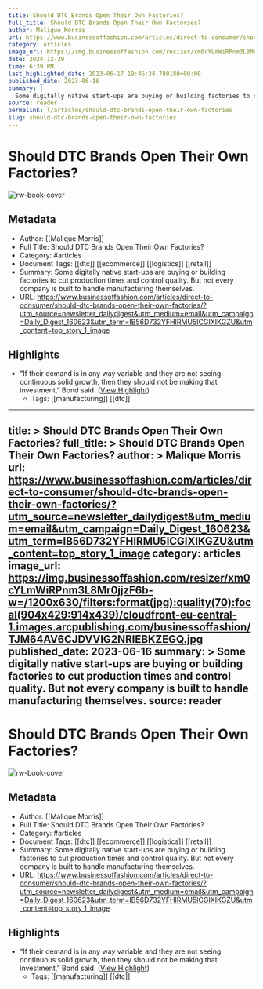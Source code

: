 ```yaml
---
title: Should DTC Brands Open Their Own Factories?
full_title: Should DTC Brands Open Their Own Factories?
author: Malique Morris
url: https://www.businessoffashion.com/articles/direct-to-consumer/should-dtc-brands-open-their-own-factories/?utm_source=newsletter_dailydigest&utm_medium=email&utm_campaign=Daily_Digest_160623&utm_term=IB56D732YFHIRMU5ICGIXIKGZU&utm_content=top_story_1_image
category: articles
image_url: https://img.businessoffashion.com/resizer/xm0cYLmWiRPnm3L8Mr0jjzF6b-w=/1200x630/filters:format(jpg):quality(70):focal(904x429:914x439)/cloudfront-eu-central-1.images.arcpublishing.com/businessoffashion/TJM64AV6CJDVVIG2NRIEBKZEGQ.jpg
date: 2024-12-29
time: 6:39 PM
last_highlighted_date: 2023-06-17 19:46:34.780180+00:00
published_date: 2023-06-16
summary: |
  Some digitally native start-ups are buying or building factories to cut production times and control quality. But not every company is built to handle manufacturing themselves.
source: reader
permalink: l/articles/should-dtc-brands-open-their-own-factories
slug: should-dtc-brands-open-their-own-factories
---
```

# Should DTC Brands Open Their Own Factories?

![rw-book-cover](https://img.businessoffashion.com/resizer/xm0cYLmWiRPnm3L8Mr0jjzF6b-w=/1200x630/filters:format(jpg):quality(70):focal(904x429:914x439)/cloudfront-eu-central-1.images.arcpublishing.com/businessoffashion/TJM64AV6CJDVVIG2NRIEBKZEGQ.jpg)

## Metadata
- Author: [[Malique Morris]]
- Full Title: Should DTC Brands Open Their Own Factories?
- Category: #articles
- Document Tags: [[dtc]] [[ecommerce]] [[logistics]] [[retail]] 
- Summary: Some digitally native start-ups are buying or building factories to cut production times and control quality. But not every company is built to handle manufacturing themselves.
- URL: https://www.businessoffashion.com/articles/direct-to-consumer/should-dtc-brands-open-their-own-factories/?utm_source=newsletter_dailydigest&utm_medium=email&utm_campaign=Daily_Digest_160623&utm_term=IB56D732YFHIRMU5ICGIXIKGZU&utm_content=top_story_1_image

## Highlights
- “If their demand is in any way variable and they are not seeing continuous solid growth, then they should not be making that investment,” Bond said. ([View Highlight](https://read.readwise.io/read/01h35ea8h68tb4rg014wm6ftxk))
    - Tags: [[manufacturing]] [[dtc]] 


---
title: >
  Should DTC Brands Open Their Own Factories?
full_title: >
  Should DTC Brands Open Their Own Factories?
author: >
  Malique Morris
url: https://www.businessoffashion.com/articles/direct-to-consumer/should-dtc-brands-open-their-own-factories/?utm_source=newsletter_dailydigest&utm_medium=email&utm_campaign=Daily_Digest_160623&utm_term=IB56D732YFHIRMU5ICGIXIKGZU&utm_content=top_story_1_image
category: articles
image_url: https://img.businessoffashion.com/resizer/xm0cYLmWiRPnm3L8Mr0jjzF6b-w=/1200x630/filters:format(jpg):quality(70):focal(904x429:914x439)/cloudfront-eu-central-1.images.arcpublishing.com/businessoffashion/TJM64AV6CJDVVIG2NRIEBKZEGQ.jpg
published_date: 2023-06-16
summary: >
  Some digitally native start-ups are buying or building factories to cut production times and control quality. But not every company is built to handle manufacturing themselves.
source: reader
---
# Should DTC Brands Open Their Own Factories?

![rw-book-cover](https://img.businessoffashion.com/resizer/xm0cYLmWiRPnm3L8Mr0jjzF6b-w=/1200x630/filters:format(jpg):quality(70):focal(904x429:914x439)/cloudfront-eu-central-1.images.arcpublishing.com/businessoffashion/TJM64AV6CJDVVIG2NRIEBKZEGQ.jpg)

## Metadata
- Author: [[Malique Morris]]
- Full Title: Should DTC Brands Open Their Own Factories?
- Category: #articles
- Document Tags: [[dtc]] [[ecommerce]] [[logistics]] [[retail]] 
- Summary: Some digitally native start-ups are buying or building factories to cut production times and control quality. But not every company is built to handle manufacturing themselves.
- URL: https://www.businessoffashion.com/articles/direct-to-consumer/should-dtc-brands-open-their-own-factories/?utm_source=newsletter_dailydigest&utm_medium=email&utm_campaign=Daily_Digest_160623&utm_term=IB56D732YFHIRMU5ICGIXIKGZU&utm_content=top_story_1_image

## Highlights
- “If their demand is in any way variable and they are not seeing continuous solid growth, then they should not be making that investment,” Bond said. ([View Highlight](https://read.readwise.io/read/01h35ea8h68tb4rg014wm6ftxk))
    - Tags: [[manufacturing]] [[dtc]] 


